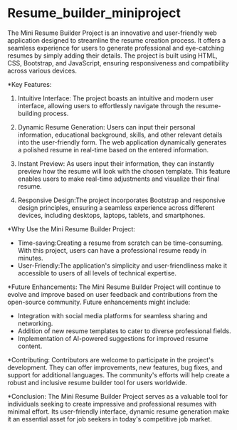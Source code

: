 # Resume_builder_miniproject

The Mini Resume Builder Project is an innovative and user-friendly web application designed to streamline the resume creation process. It offers a seamless experience for users to generate professional and eye-catching resumes by simply adding their details. The project is built using HTML, CSS, Bootstrap, and JavaScript, ensuring responsiveness and compatibility across various devices.

*Key Features:

1. Intuitive Interface: The project boasts an intuitive and modern user interface, allowing users to effortlessly navigate through the resume-building process.

2. Dynamic Resume Generation: Users can input their personal information, educational background, skills, and other relevant details into the user-friendly form. The web application dynamically generates a polished resume in real-time based on the entered information.

3. Instant Preview: As users input their information, they can instantly preview how the resume will look with the chosen template. This feature enables users to make real-time adjustments and visualize their final resume.

4. Responsive Design:The project incorporates Bootstrap and responsive design principles, ensuring a seamless experience across different devices, including desktops, laptops, tablets, and smartphones.

*Why Use the Mini Resume Builder Project:
- Time-saving:Creating a resume from scratch can be time-consuming. With this project, users can have a professional resume ready in minutes.
- User-Friendly:The application's simplicity and user-friendliness make it accessible to users of all levels of technical expertise.


*Future Enhancements:
The Mini Resume Builder Project will continue to evolve and improve based on user feedback and contributions from the open-source community. Future enhancements might include:
- Integration with social media platforms for seamless sharing and networking.
- Addition of new resume templates to cater to diverse professional fields.
- Implementation of AI-powered suggestions for improved resume content.

*Contributing:
Contributors are welcome to participate in the project's development. They can offer improvements, new features, bug fixes, and support for additional languages. The community's efforts will help create a robust and inclusive resume builder tool for users worldwide.

*Conclusion:
The Mini Resume Builder Project serves as a valuable tool for individuals seeking to create impressive and professional resumes with minimal effort. Its user-friendly interface, dynamic resume generation  make it an essential asset for job seekers in today's competitive job market.
